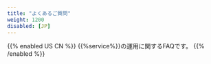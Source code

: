 ```yaml
---
title: "よくあるご質問"
weight: 1200
disabled: [JP]
---
```

{{% enabled US CN %}}
{{%service%}}の運用に関するFAQです。
{{% /enabled %}}
